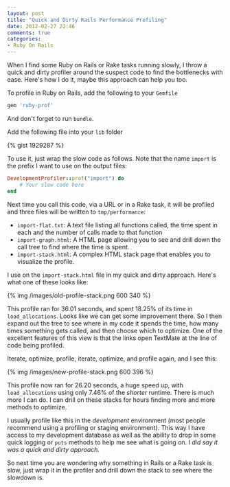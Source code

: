 ```yaml
---
layout: post
title: "Quick and Dirty Rails Performance Profiling"
date: 2012-02-27 22:46
comments: true
categories: 
- Ruby On Rails
---
```


When I find some Ruby on Rails or Rake tasks running slowly, I throw a quick and dirty profiler around the suspect code to find the bottlenecks with ease.  Here's how I do it, maybe this approach can help you too.

<!--more-->

To profile in Ruby on Rails, add the following to your `Gemfile`

``` ruby
gem 'ruby-prof'
```

And don't forget to run `bundle`.

Add the following file into your `lib` folder

{% gist 1929287 %}

To use it, just wrap the slow code as follows. Note that the name `import` is the prefix I want to use on the output files:

``` ruby
DevelopmentProfiler::prof("import") do
	# Your slow code here
end
```

Next time you call this code, via a URL or in a Rake task, it will be profiled and three files will be written to `tmp/performance`:

* `import-flat.txt`: A text file listing all functions called, the time spent in each and the number of calls made to that function
* `import-graph.html`: A HTML page allowing you to see and drill down the call tree to find where the time is spent.
* `import-stack.html`: A complex HTML stack page that enables you to visualize the profile.

I use on the `import-stack.html` file in my quick and dirty approach.  Here's what one of these looks like:

{% img /images/old-profile-stack.png 600 340 %}

This profile ran for 36.01 seconds, and spent 18.25% of its time in `load_allocations`.  Looks like we can get some improvement there. So I then expand out the tree to see where in my code it spends the time, how many times something gets called, and then choose which to optimize. One of the excellent features of this view is that the links open TextMate at the line of code being profiled.

Iterate, optimize, profile, iterate, optimize, and profile again, and I see this:

{% img /images/new-profile-stack.png 600 396 %}

This profile now ran for 26.20 seconds, a huge speed up, with `load_allocations` using only 7.46% of the *shorter* runtime. There is much more I can do. I can drill on these stacks for hours finding more and more methods to optimize.

I usually profile like this in the *development* environment (most people recommend using a profiling or staging environment). This way I have access to my development database as well as the ability to drop in some quick logging or `puts` methods to help me see what is going on. *I did say it was a quick and dirty approach.*

So next time you are wondering why something in Rails or a Rake task is slow, just wrap it in the profiler and drill down the stack to see where the slowdown is.
